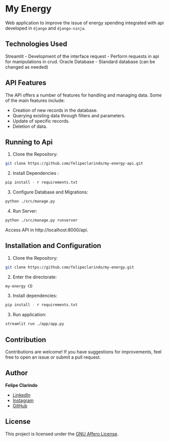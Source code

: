 # My Energy

Web application to improve the issue of energy spending integrated with api developed in `django` and `django-ninja`.

## Technologies Used

Streamlit - Development of the interface
request - Perform requests in api for manipulations in crud.
Oracle Database - Standard database (can be changed as needed)

## API Features

The API offers a number of features for handling and managing data. Some of the main features include:

- Creation of new records in the database.
- Querying existing data through filters and parameters.
- Update of specific records.
- Deletion of data.

## Running to Api

1. Clone the Repository:

```bash
git clone https://github.com/felipeclarindo/my-energy-api.git
```

2. Install Dependencies :

```bash
pip install - r requirements.txt
```

3. Configure Database and Migrations:

```bash
python ./src/manage.py
```

4. Run Server:

```bash
python ./src/manage.py runserver
```

Access API in http://localhost:8000/api.

## Installation and Configuration

1. Clone the Repository:

```bash
git clone https://github.com/felipeclarindo/my-energy.git
```

2. Enter the directorate:

```bash
my-energy CD
```

3. Install dependencies:

```bash
pip install - r requirements.txt
```

3. Run application:

```bash
streamlit run ./app/app.py
```

## Contribution

Contributions are welcome! If you have suggestions for improvements, feel free to open an issue or submit a pull request.

## Author

**Felipe Clarindo**

- [LinkedIn](https://www.linkedin.com/in/felipeclarindo)
- [Instagram](https://www.instagram.com/lipethecoder)
- [GitHub](https://github.com/felipeclarindo)

## License

This project is licensed under the [GNU Affero License](https://www.gnu.org/licenses/agpl-3.0.html).
